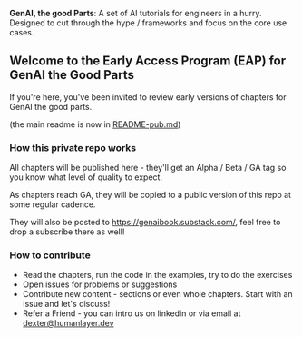 **GenAI, the good Parts**: A set of AI tutorials for engineers in a hurry. Designed to cut through the hype / frameworks and focus on the core use cases.


## Welcome to the Early Access Program (EAP) for GenAI the Good Parts

If you're here, you've been invited to review early versions of chapters for GenAI the good parts.

(the main readme is now in [README-pub.md](./README-pub.md))

### How this private repo works

All chapters will be published here - they'll get an Alpha / Beta / GA tag so you know what level of quality to expect.

As chapters reach GA, they will be copied to a public version of this repo at some regular cadence.

They will also be posted to https://genaibook.substack.com/, feel free to drop a subscribe there as well!

### How to contribute

- Read the chapters, run the code in the examples, try to do the exercises
- Open issues for problems or suggestions
- Contribute new content - sections or even whole chapters. Start with an issue and let's discuss!
- Refer a Friend - you can intro us on linkedin or via email at dexter@humanlayer.dev

<!-- soon 
- Soon Tell your friends! [social post examples](#social-post-examples)


### Social post examples

Wow I just went through the first three chapters of GenAI the good parts
and it was sick...super clear and concise no-bs guide to getting
productive quickly https://genaibook.substack.com/

(PS, want early access to the newest content? Leave a comment)

-->
